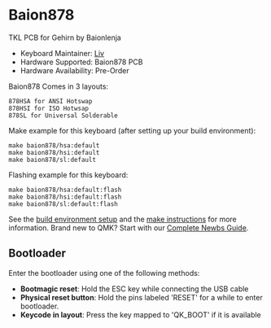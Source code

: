 # Baion878

TKL PCB for Gehirn by Baionlenja 

* Keyboard Maintainer: [Liv](https://github.com/ojthetiny)
* Hardware Supported: Baion878 PCB
* Hardware Availability: Pre-Order

Baion878 Comes in 3 layouts:
    
    878HSA for ANSI Hotswap
    878HSI for ISO Hotwsap
    878SL for Universal Solderable


Make example for this keyboard (after setting up your build environment):

    make baion878/hsa:default
    make baion878/hsi:default
    make baion878/sl:default

Flashing example for this keyboard:

    make baion878/hsa:default:flash
    make baion878/hsi:default:flash
    make baion878/sl:default:flash

See the [build environment setup](https://docs.qmk.fm/#/getting_started_build_tools) and the [make instructions](https://docs.qmk.fm/#/getting_started_make_guide) for more information. Brand new to QMK? Start with our [Complete Newbs Guide](https://docs.qmk.fm/#/newbs).

## Bootloader

Enter the bootloader using one of the following methods:

* **Bootmagic reset**: Hold the ESC key while connecting the USB cable
* **Physical reset button**: Hold the pins labeled 'RESET' for a while to enter bootloader.
* **Keycode in layout**: Press the key mapped to 'QK_BOOT' if it is available